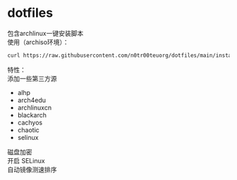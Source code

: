 # dotfiles

包含archlinux一键安装脚本  
使用（archiso环境）：
```zsh
curl https://raw.githubusercontent.com/n0tr00teuorg/dotfiles/main/install | zsh
```

特性：  
添加一些第三方源  
- alhp
- arch4edu
- archlinuxcn
- blackarch
- cachyos
- chaotic
- selinux

磁盘加密  
开启 SELinux  
自动镜像测速排序  
